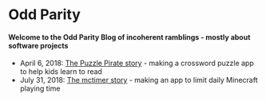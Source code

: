 # Odd Parity

#### Welcome to the Odd Parity Blog of incoherent ramblings - mostly about software projects

* April 6, 2018: [The Puzzle Pirate story](articles/1.md) - making a crossword puzzle app to help kids learn to read
* July 31, 2018: [The mctimer story](articles/2.md) - making an app to limit daily Minecraft playing time
